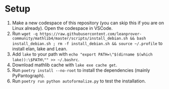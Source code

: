 # Setup

1. Make a new codespace of this repository (you can skip this if you are on Linux already). Open the codespace in VSCode.
2. Run `wget -q https://raw.githubusercontent.com/leanprover-community/mathlib4/master/scripts/install_debian.sh && bash install_debian.sh ; rm -f install_debian.sh && source ~/.profile` to install elan, lake and Lean.
3. Add `lake` to your path with `echo "export PATH=\"$(dirname $(which lake)):\$PATH\"" >> ~/.bashrc`.
4. Download mathlib cache with `lake exe cache get`.
5. Run `poetry install --no-root` to install the dependencies (mainly PyPantograph).
6. Run `poetry run python autoformalize.py` to test the installation.
